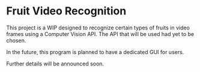 # Fruit Video Recognition

This project is a WIP designed to recognize certain types of fruits in video frames using a Computer Vision API.
The API that will be used had yet to be chosen.

In the future, this program is planned to have a dedicated GUI for users.

Further details will be announced soon.